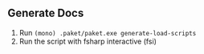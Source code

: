## Generate Docs

1. Run `(mono) .paket/paket.exe generate-load-scripts`
2. Run the script with fsharp interactive (fsi)

